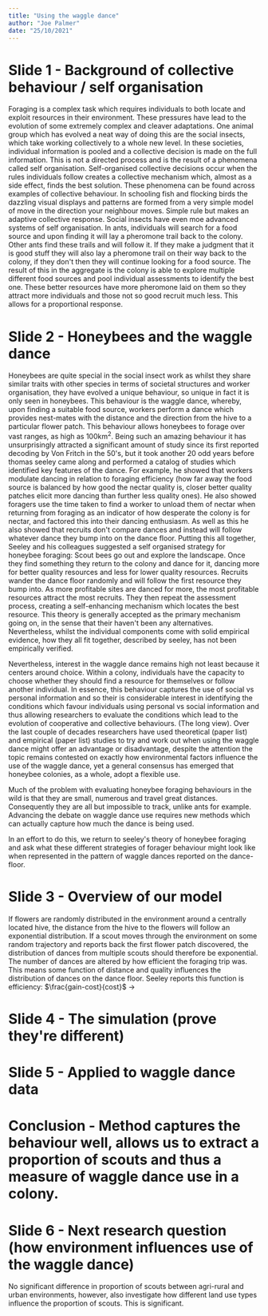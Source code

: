 ```yaml
---
title: "Using the waggle dance"
author: "Joe Palmer"
date: "25/10/2021"
---
```


# Slide 1 - Background of collective behaviour / self organisation

Foraging is a complex task which requires individuals to both locate and exploit resources in their environment. These pressures have lead to the evolution of some extremely complex and cleaver adaptations. One animal group which has evolved a neat way of doing this are the social insects, which take working collectively to a whole new level. In these societies, individual information is pooled and a collective decision is made on the full information. This is not a directed process and is the result of a phenomena called self organisation. Self-organised collective decisions occur when the rules individuals follow creates a collective mechanism which, almost as a side effect, finds the best solution. These phenomena can be found across examples of collective behaviour. In schooling fish and flocking birds the dazzling visual displays and patterns are formed from a very simple model of move in the direction your neighbour moves. Simple rule but makes an adaptive collective response. Social insects have even moe advanced systems of self organisation. In ants, individuals will search for a food source and upon finding it will lay a pheromone trail back to the colony. Other ants find these trails and will follow it. If they make a judgment that it is good stuff they will also lay a pheromone trail on their way back to the colony, if they don't then they will continue looking for a food source. The result of this in the aggregate is the colony is able to explore multiple different food sources and pool individual assessments to identify the best one. These better resources have more pheromone laid on them so they attract more individuals and those not so good recruit much less. This allows for a proportional response.

# Slide 2 - Honeybees and the waggle dance

Honeybees are quite special in the social insect work as whilst they share similar traits with other species in terms of societal structures and worker organisation, they have evolved a unique behaviour, so unique in fact it is only seen in honeybees. This behaviour is the waggle dance, whereby, upon finding a suitable food source, workers perform a dance which provides nest-mates with the distance and the direction from the hive to a particular flower patch. This behaviour allows honeybees to forage over vast ranges, as high as 100km$^2$. Being such an amazing behaviour it has unsurprisingly attracted a significant amount of study since its first reported decoding by Von Fritch in the 50's, but it took another 20 odd years before thomas seeley came along and performed a catalog of studies which identified key features of the dance. For example, he showed that workers modulate dancing in relation to foraging efficiency (how far away the food source is balanced by how good the nectar quality is, closer better quality patches elicit more dancing than further less quality ones). He also showed foragers use the time taken to find a worker to unload them of nectar when returning from foraging as an indicator of how desperate the colony is for nectar, and factored this into their dancing enthusiasm. As well as this he also showed that recruits don't compare dances and instead will follow whatever dance they bump into on the dance floor. Putting this all together, Seeley and his colleagues suggested a self organised strategy for honeybee foraging: Scout bees go out and explore the landscape. Once they find something they return to the colony and dance for it, dancing more for better quality resources and less for lower quality resources. Recruits wander the dance floor randomly and will follow the first resource they bump into. As more profitable sites are danced for more, the most profitable resources attract the most recruits. They then repeat the assessment process, creating a self-enhancing mechanism which locates the best resource. This theory is generally accepted as the primary mechanism going on, in the sense that their haven't been any alternatives. Nevertheless, whilst the individual components come with solid empirical evidence, how they all fit together, described by seeley, has not been empirically verified.

Nevertheless, interest in the waggle dance remains high not least because it centers around choice. Within a colony, individuals have the capacity to choose whether they should find a resource for themselves or follow another individual. In essence, this behaviour captures the use of social vs personal information and so their is considerable interest in identifying the conditions which favour individuals using personal vs social information and thus allowing researchers to evaluate the conditions which lead to the evolution of cooperative and collective behaviours. (The long view). Over the last couple of decades researchers have used theoretical (paper list) and empirical (paper list) studies to try and work out when using the waggle dance might offer an advantage or disadvantage, despite the attention the topic remains contested on exactly how environmental factors influence the use of the waggle dance, yet a general consensus has emerged that honeybee colonies, as a whole, adopt a flexible use.

Much of the problem with evaluating honeybee foraging behaviours in the wild is that they are small, numerous and travel great distances. Consequently they are all but impossible to track, unlike ants for example. Advancing the debate on waggle dance use requires new methods which can actually capture how much the dance is being used.

In an effort to do this, we return to seeley's theory of honeybee foraging and ask what these different strategies of forager behaviour might look like when represented in the pattern of waggle dances reported on the dance-floor.

# Slide 3 - Overview of our model

If flowers are randomly distributed in the environment around a centrally located hive, the distance from the hive to the flowers will follow an exponential distribution. If a scout moves through the environment on some random trajectory and reports back the first flower patch discovered, the distribution of dances from multiple scouts should therefore be exponential. The number of dances are altered by how efficient the foraging trip was. This means some function of distance and quality influences the distribution of dances on the dance floor. Seeley reports this function is efficiency: $\frac{gain-cost}{cost}$ ->

# Slide 4 - The simulation (prove they're different)

# Slide 5 - Applied to waggle dance data

# Conclusion - Method captures the behaviour well, allows us to extract a proportion of scouts and thus a measure of waggle dance use in a colony.

# Slide 6 - Next research question (how environment influences use of the waggle dance)

No significant difference in proportion of scouts between agri-rural and urban environments, however, also investigate how different land use types influence the proportion of scouts. This is significant.
